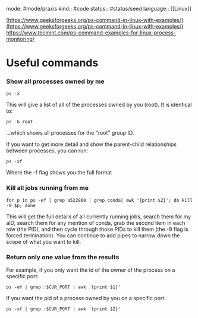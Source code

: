 mode: #mode/praxis 
kind:: #code
status:: #status/seed
language:: [[Linux]]

[https://www.geeksforgeeks.org/ps-command-in-linux-with-examples/](https://www.geeksforgeeks.org/ps-command-in-linux-with-examples/)
https://www.tecmint.com/ps-command-examples-for-linux-process-monitoring/


# Useful commands

### Show all processes owned by me

`ps -x`

This will give a list of all of the processes owned by you (root). It is identical to:

`ps -G root`

…which shows all processes for the "root" group ID.

If you want to get more detail and show the parent-child relationships between processes, you can run:

`ps -xf`

Where the -f flag shows you the full format


### Kill all jobs running from me

`for p in ps -ef | grep a522860 | grep conda| awk '{print $2}'; do kill -9 $p; done`

This will get the full details of all currently running jobs, search them for my aID, search them for any mention of conda, grab the second item in each row (the PID), and then cycle through those PIDs to kill them (the -9 flag is forced termination). You can continue to add pipes to narrow down the scope of what you want to kill.

### Return only one value from the results
For example, if you only want the id of the owner of the process on a specific port:

	ps -ef | grep :$CUR_PORT | awk '{print $1}'

If you want the pid of a process owned by you on a specific port:

	ps -xf | grep :$CUR_PORT | awk '{print $2}'